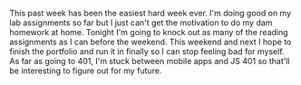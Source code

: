 This past week has been the easiest hard week ever.  I'm doing good on my lab assignments so far but I just can't get the motivation 
to do my dam homework at home.  Tonight I'm going to knock out as many of the reading assignments as I can before the weekend.
This weekend and next I hope to finish the portfolio and run it in finally so I can stop feeling bad for myself.
As far as going to 401, I'm stuck between mobile apps and JS 401 so that'll be interesting to figure out for my future.
